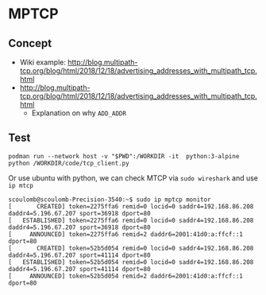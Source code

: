# MPTCP

## Concept


- Wiki example: http://blog.multipath-tcp.org/blog/html/2018/12/18/advertising_addresses_with_multipath_tcp.html
- http://blog.multipath-tcp.org/blog/html/2018/12/18/advertising_addresses_with_multipath_tcp.html
  - Explanation on why `ADD_ADDR`

## Test


````shell
podman run --network host -v "$PWD":/WORKDIR -it  python:3-alpine python /WORKDIR/code/tcp_client.py 
````

Or use ubuntu with python, we can check MTCP via `sudo wireshark` and use `ip mtcp`

````
scoulomb@scoulomb-Precision-3540:~$ sudo ip mptcp monitor
[       CREATED] token=2275ffa6 remid=0 locid=0 saddr4=192.168.86.208 daddr4=5.196.67.207 sport=36918 dport=80
[   ESTABLISHED] token=2275ffa6 remid=0 locid=0 saddr4=192.168.86.208 daddr4=5.196.67.207 sport=36918 dport=80
[     ANNOUNCED] token=2275ffa6 remid=2 daddr6=2001:41d0:a:ffcf::1 dport=80
[       CREATED] token=52b5d054 remid=0 locid=0 saddr4=192.168.86.208 daddr4=5.196.67.207 sport=41114 dport=80
[   ESTABLISHED] token=52b5d054 remid=0 locid=0 saddr4=192.168.86.208 daddr4=5.196.67.207 sport=41114 dport=80
[     ANNOUNCED] token=52b5d054 remid=2 daddr6=2001:41d0:a:ffcf::1 dport=80
````